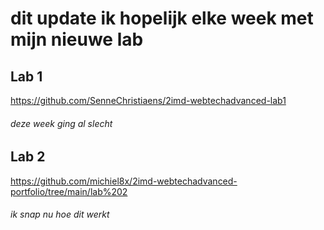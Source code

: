 # dit update ik hopelijk elke week met mijn nieuwe lab

## Lab 1

https://github.com/SenneChristiaens/2imd-webtechadvanced-lab1

###### deze week ging al slecht


## Lab 2

https://github.com/michiel8x/2imd-webtechadvanced-portfolio/tree/main/lab%202

###### ik snap nu hoe dit werkt